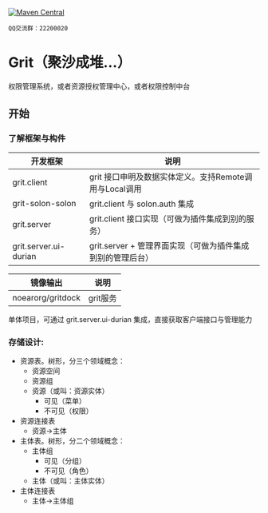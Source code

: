 [![Maven Central](https://img.shields.io/maven-central/v/org.noear/water.client.svg)](https://search.maven.org/search?q=g:org.noear%20AND%20water)

` QQ交流群：22200020 `


# Grit（聚沙成堆...）

权限管理系统，或者资源授权管理中心，或者权限控制中台


## 开始

### 了解框架与构件

| 开发框架                  | 说明 | 
|-----------------------| -------- | 
| grit.client           | grit 接口申明及数据实体定义。支持Remote调用与Local调用     | 
| grit-solon-solon      | grit.client 与 solon.auth 集成    | 
| grit.server           | grit.client 接口实现（可做为插件集成到别的服务）     | 
| grit.server.ui-durian | grit.server + 管理界面实现（可做为插件集成到别的管理后台）     | 


| 镜像输出               | 说明     | 
|--------------------|--------| 
| noearorg/gritdock | grit服务 | 


单体项目，可通过 grit.server.ui-durian 集成，直接获取客户端接口与管理能力


### 存储设计:

* 资源表。树形，分三个领域概念：
  * 资源空间
  * 资源组
  * 资源（或叫：资源实体）
    * 可见（菜单）
    * 不可见（权限）
* 资源连接表
  * 资源->主体
* 主体表。树形，分二个领域概念：
  * 主体组
    * 可见（分组）
    * 不可见（角色）
  * 主体（或叫：主体实体）
* 主体连接表
  * 主体->主体组